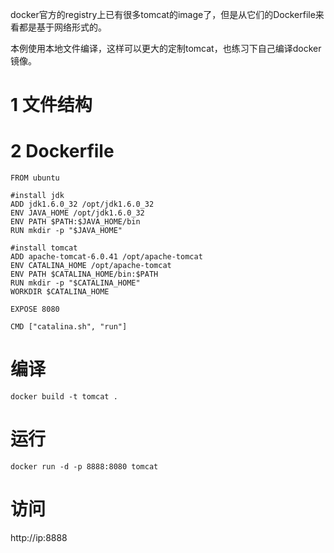 docker官方的registry上已有很多tomcat的image了，但是从它们的Dockerfile来看都是基于网络形式的。

本例使用本地文件编译，这样可以更大的定制tomcat，也练习下自己编译docker镜像。

# 1 文件结构

# 2 Dockerfile

```
FROM ubuntu

#install jdk
ADD jdk1.6.0_32 /opt/jdk1.6.0_32
ENV JAVA_HOME /opt/jdk1.6.0_32
ENV PATH $PATH:$JAVA_HOME/bin
RUN mkdir -p "$JAVA_HOME"

#install tomcat
ADD apache-tomcat-6.0.41 /opt/apache-tomcat
ENV CATALINA_HOME /opt/apache-tomcat
ENV PATH $CATALINA_HOME/bin:$PATH
RUN mkdir -p "$CATALINA_HOME"
WORKDIR $CATALINA_HOME

EXPOSE 8080

CMD ["catalina.sh", "run"]
```

# 编译

`docker build -t tomcat .`

# 运行

`docker run -d -p 8888:8080 tomcat`

# 访问

http://ip:8888